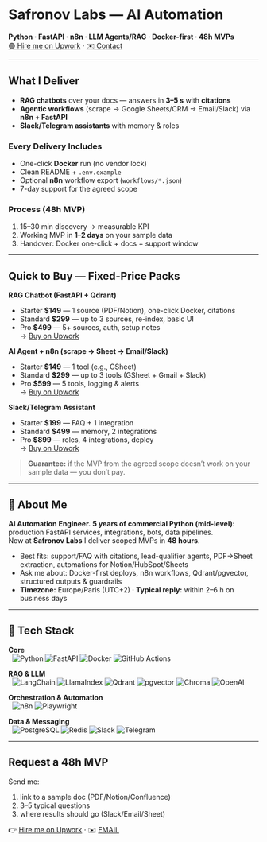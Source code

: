 <h1 align="left">Safronov Labs — AI Automation</h1>
<p align="left">
  <strong>Python · FastAPI · n8n · LLM Agents/RAG · Docker-first · 48h MVPs</strong><br>
  <a href="UPWORK_URL">🟢 Hire me on Upwork</a> · <a href="mailto:EMAIL">✉️ Contact</a>
</p>

---

## What I Deliver
- **RAG chatbots** over your docs — answers in <strong>3–5 s</strong> with <strong>citations</strong>
- **Agentic workflows** (scrape → Google Sheets/CRM → Email/Slack) via <strong>n8n + FastAPI</strong>
- **Slack/Telegram assistants** with memory & roles

### Every Delivery Includes
- One-click <strong>Docker</strong> run (no vendor lock)
- Clean README + <code>.env.example</code>
- Optional <strong>n8n</strong> workflow export (<code>workflows/*.json</code>)
- 7-day support for the agreed scope

### Process (48h MVP)
1. 15–30 min discovery → measurable KPI  
2. Working MVP in <strong>1–2 days</strong> on your sample data  
3. Handover: Docker one-click + docs + support window

---

## Quick to Buy — Fixed-Price Packs
**RAG Chatbot (FastAPI + Qdrant)**  
- Starter **$149** — 1 source (PDF/Notion), one-click Docker, citations  
- Standard **$299** — up to 3 sources, re-index, basic UI  
- Pro **$499** — 5+ sources, auth, setup notes  
→ <a href="UPWORK_URL">Buy on Upwork</a>

**AI Agent + n8n (scrape → Sheet → Email/Slack)**  
- Starter **$149** — 1 tool (e.g., GSheet)  
- Standard **$299** — up to 3 tools (GSheet + Gmail + Slack)  
- Pro **$599** — 5 tools, logging & alerts  
→ <a href="UPWORK_URL">Buy on Upwork</a>

**Slack/Telegram Assistant**  
- Starter **$199** — FAQ + 1 integration  
- Standard **$499** — memory, 2 integrations  
- Pro **$899** — roles, 4 integrations, deploy  
→ <a href="UPWORK_URL">Buy on Upwork</a>

> **Guarantee:** if the MVP from the agreed scope doesn’t work on your sample data — you don’t pay.

---

## 💫 About Me
**AI Automation Engineer.** **5 years of commercial Python (mid-level):** production FastAPI services, integrations, bots, data pipelines.  
Now at <strong>Safronov Labs</strong> I deliver scoped MVPs in <strong>48 hours</strong>.

- Best fits: support/FAQ with citations, lead-qualifier agents, PDF→Sheet extraction, automations for Notion/HubSpot/Sheets  
- Ask me about: Docker-first deploys, n8n workflows, Qdrant/pgvector, structured outputs & guardrails  
- **Timezone:** Europe/Paris (UTC+2) · **Typical reply:** within 2–6 h on business days

---

## 🔧 Tech Stack
<div align="left">

<strong>Core</strong><br>
&nbsp;&nbsp;![Python](https://img.shields.io/badge/Python-3.11-3670A0?style=for-the-badge&logo=python&logoColor=ffdd54)
![FastAPI](https://img.shields.io/badge/FastAPI-Ready-009688?style=for-the-badge&logo=fastapi&logoColor=white)
![Docker](https://img.shields.io/badge/Docker-One--Click-0db7ed?style=for-the-badge&logo=docker&logoColor=white)
![GitHub Actions](https://img.shields.io/badge/GitHub%20Actions-CI-2088FF?style=for-the-badge&logo=githubactions&logoColor=white)

<strong>RAG & LLM</strong><br>
&nbsp;&nbsp;![LangChain](https://img.shields.io/badge/LangChain-Tools-2C2C2C?style=for-the-badge)
![LlamaIndex](https://img.shields.io/badge/LlamaIndex-Retrieval-111827?style=for-the-badge)
![Qdrant](https://img.shields.io/badge/Qdrant-Vector%20DB-FF6B6B?style=for-the-badge)
![pgvector](https://img.shields.io/badge/pgvector-Postgres-336791?style=for-the-badge&logo=postgresql&logoColor=white)
![Chroma](https://img.shields.io/badge/Chroma-DB-333333?style=for-the-badge)
![OpenAI](https://img.shields.io/badge/OpenAI-API-412991?style=for-the-badge&logo=openai&logoColor=white)

<strong>Orchestration & Automation</strong><br>
&nbsp;&nbsp;![n8n](https://img.shields.io/badge/n8n-Workflows-F03?style=for-the-badge&logo=n8n&logoColor=white)
![Playwright](https://img.shields.io/badge/Playwright-Automation-2EAD33?style=for-the-badge&logo=playwright&logoColor=white)

<strong>Data & Messaging</strong><br>
&nbsp;&nbsp;![PostgreSQL](https://img.shields.io/badge/PostgreSQL-DB-336791?style=for-the-badge&logo=postgresql&logoColor=white)
![Redis](https://img.shields.io/badge/Redis-Cache-D82C20?style=for-the-badge&logo=redis&logoColor=white)
![Slack](https://img.shields.io/badge/Slack-Apps-4A154B?style=for-the-badge&logo=slack&logoColor=white)
![Telegram](https://img.shields.io/badge/Telegram-Bots-26A5E4?style=for-the-badge&logo=telegram&logoColor=white)

</div>

---

## Request a 48h MVP
<a id="request-mvp"></a>

Send me:  
1) link to a sample doc (PDF/Notion/Confluence)  
2) 3–5 typical questions  
3) where results should go (Slack/Email/Sheet)

👉 <a href="UPWORK_URL">Hire me on Upwork</a> · ✉️ <a href="mailto:EMAIL">EMAIL</a>
